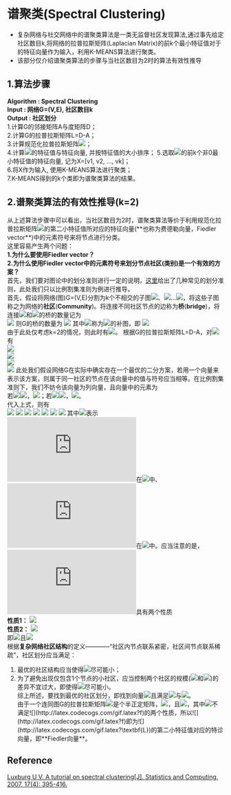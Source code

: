 # 谱聚类(Spectral Clustering)  
+ 复杂网络与社交网络中的谱聚类算法是一类无监督社区发现算法,通过事先给定社区数目k,将网络的拉普拉斯矩阵(Laplacian Matrix)的前k个最小特征值对于的特征向量作为输入，利用K-MEANS算法进行聚类。  
+ 该部分仅介绍谱聚类算法的步骤与当社区数目为2时的算法有效性推导  
## 1.算法步骤  
**Algorithm : Spectral Clustering**  
**Input : 网络G=(V,E), 社区数目k**  
**Output : 社区划分**  
1.计算G的邻接矩阵A与度矩阵D；  
2.计算G的拉普拉斯矩阵L=D-A；  
3.计算规范化拉普拉斯矩阵![](http://latex.codecogs.com/gif.latex?L{}'=D^{-1/2}LD^{-1/2})；  
4.计算![](http://latex.codecogs.com/gif.latex?L{}')的特征值与特征向量, 并按特征值的大小排序；
5.选取![](http://latex.codecogs.com/gif.latex?L{}')的前k个非0最小特征值的特征向量, 记为X=[v1, v2, ..., vk]；  
6.将X作为输入, 使用K-MEANS算法进行聚类；  
7.K-MEANS得到的k个类即为谱聚类算法的结果。  
## 2.谱聚类算法的有效性推导(k=2)
从上述算法步骤中可以看出，当社区数目为2时，谱聚类算法等价于利用规范化拉普拉斯矩阵![](http://latex.codecogs.com/gif.latex?L{}')的第二小特征值所对应的特征向量(**也称为费德勒向量，Fiedler vector**)中的元素符号来将节点进行分类。  
这里容易产生两个问题：  
**1.为什么要使用Fiedler vector？**  
**2.为什么使用Fiedler vector中的元素符号来划分节点社区(类别)是一个有效的方案？**  
首先，我们要对图论中的划分准则进行一定的说明，[这里](https://wenku.baidu.com/view/549bfe7a66ec102de2bd960590c69ec3d4bbdb46.html)给出了几种常见的划分准则，此处我们只以比例割集准则为例进行推导。  
首先，假设将网络(图)G=(V,E)分割为k个不相交的子图![](http://latex.codecogs.com/gif.latex?C_{1})、![](http://latex.codecogs.com/gif.latex?C_{2})...![](http://latex.codecogs.com/gif.latex?C_{k})，将这些子图称之为网络的**社区**(**Community**)。将连接不同社区节点的边称为**桥**(**bridge**)，将连接![](http://latex.codecogs.com/gif.latex?C_{i})和![](http://latex.codecogs.com/gif.latex?C_{j})的桥的数量记为  
![](http://latex.codecogs.com/gif.latex?W(C_{i},C_{j})=\sum_{i\in\C_{i},j\in\C_{j}}a_{ij})  
则G的桥的数量为  
![](http://latex.codecogs.com/gif.latex?bridge(C_{1},C_{2},...,C_{k})=\frac{1}{2}\sum_{i=1}^{k}W(C_{i},\bar{C_{i}}))  
其中![](http://latex.codecogs.com/gif.latex?\bar{C_{i}})称为![](http://latex.codecogs.com/gif.latex?C_{i})的补图，即
![](http://latex.codecogs.com/gif.latex?C_{i}\cup\bar{C_{i}}=G)  
由于此处仅考虑k=2的情况，则此时有![](http://latex.codecogs.com/gif.latex?bridge(C_{1},C_{2})=W(C_{1},C_{2}))。  
根据G的拉普拉斯矩阵L=D-A，对![](http://latex.codecogs.com/gif.latex?\forall\textbf{x}\in\textbf{R}^{n})有  
![](http://latex.codecogs.com/gif.latex?\textbf{x}^{T}\textbf{L}\textbf{x}=\textbf{x}^{T}(\textbf{D}-\textbf{A})\textbf{x}=\textbf{x}^{T}\textbf{D}\textbf{x}-\textbf{x}^{T}\textbf{A}\textbf{x}=\sum_{i=1}^{n}d_{i}x_{i}^{2}-\sum_{i,j=1}^{n}a_{ij}x_{i}x_{j})  
![](http://latex.codecogs.com/gif.latex?=\frac{1}{2}\left[\sum_{i=1}^{n}d_{i}x_{i}^{2}-2\sum_{i=1}^{n}\sum_{j=1}^{n}a_{ij}x_{i}x_{j}+\sum_{i=1}^{n}d_{i}x_{i}^{2}\right])  
![](http://latex.codecogs.com/gif.latex?=\frac{1}{2}\left[\sum_{i=1}^{n}\sum_{j=1}^{n}a_{ij}x_{i}^{2}-2\sum_{i=1}^{n}\sum_{j=1}^{n}a_{ij}x_{i}x_{j}+\sum_{i=1}^{n}\sum_{j=1}^{n}a_{ij}x_{j}^{2}\right])  
![](http://latex.codecogs.com/gif.latex?=\frac{1}{2}\sum_{i=1}^{n}\sum_{j=1}^{n}a_{ij}(x_{i}-x_{j})^{2})  
此处我们假设网络G在实际中确实存在一个最优的二分方案，若用一个向量来表示该方案，则属于同一社区的节点在该向量中的值与符号应当相等。在比例割集准则下，我们不妨令该向量为列向量，且向量中的元素为  
若![](http://latex.codecogs.com/gif.latex?i\in)![](http://latex.codecogs.com/gif.latex?C_{1})，![](http://latex.codecogs.com/gif.latex?f_{i}=\sqrt{\frac{\left|C_{2}\right|}{\left|C_{1}\right|}})；若![](http://latex.codecogs.com/gif.latex?i\in)![](http://latex.codecogs.com/gif.latex?C_{2})，![](http://latex.codecogs.com/gif.latex?f_{i}=-\sqrt{\frac{\left|C_{1}\right|}{\left|C_{2}\right|}})。  
代入上式，则有  
![](http://latex.codecogs.com/gif.latex?f^{T}\textbf{L}f=\frac{1}{2}\sum_{i,j=1}^{n}a_{ij}(f_{i}-f_{j})^{2})  
![](http://latex.codecogs.com/gif.latex?=\frac{1}{2}\sum_{C_{1},C_{2}}a_{ij}(f_{i}-f_{j})^{2}+\frac{1}{2}\sum_{C_{2},C{1}}a_{ij}(f_{i}-f_{j})^{2})  
![](http://latex.codecogs.com/gif.latex?=\frac{1}{2}\sum_{C_{1},C_{2}}a_{ij}\left(\sqrt{\frac{\left|C_{2}\right|}{\left|C_{1}\right|}}+\sqrt{\frac{\left|C_{1}\right|}{\left|C_{2}\right|}}\right)^{2}+\frac{1}{2}\sum_{C_{2},C{1}}a_{ij}\left(-\sqrt{\frac{\left|C_{1}\right|}{\left|C_{2}\right|}}-\sqrt{\frac{\left|C_{2}\right|}{\left|C_{1}\right|}}\right)^{2})  
![](http://latex.codecogs.com/gif.latex?=\frac{1}{2}\sum_{C_{1},C_{2}}a_{ij}\left(\frac{\left|C_{2}\right|}{\left|C_{1}\right|}+\frac{\left|C_{1}\right|}{\left|C_{2}\right|}+2\right))  
![](http://latex.codecogs.com/gif.latex?=\frac{1}{2}\sum_{C_{1},C_{2}}a_{ij}\left(\frac{\left|C_{2}\right|+\left|C_{1}\right|}{\left|C_{1}\right|}+\frac{\left|C_{1}\right|+\left|C_{2}\right|}{\left|C_{2}\right|}\right))  
![](http://latex.codecogs.com/gif.latex?=\left(\left|C_{1}\right|+\left|C_{2}\right|\right)\left(\frac{1}{\left|C_{1}\right|}+\frac{1}{\left|C_{2}\right|}\right)\sum_{C_{1},C_{2}}a_{ij})  
![](http://latex.codecogs.com/gif.latex?=n\left(\frac{1}{\left|C_{1}\right|}+\frac{1}{\left|C_{2}\right|}\right)bridge(C_{1},C_{2}))  
其中![](http://latex.codecogs.com/gif.latex?\sum_{C_{1},C_{2}}a_{ij})表示![](http://latex.codecogs.com/gif.latex?i)在![](http://latex.codecogs.com/gif.latex?C_{1})中、![](http://latex.codecogs.com/gif.latex?j)在![](http://latex.codecogs.com/gif.latex?C_{2})中。应当注意的是，![](http://latex.codecogs.com/gif.latex?f)具有两个性质  
**性质1：**  ![](http://latex.codecogs.com/gif.latex?\sum_{i=1}^{n}f_{i}=\sum_{C_{1}}f_{i}+\sum_{C_{2}}f_{i}=\left|C_{1}\right|\cdot\sqrt{\frac{\left|C_{2}\right|}{\left|C_{1}\right|}}-\left|C_{2}\right|\cdot\sqrt{\frac{\left|C_{2}\right|}{\left|C_{1}\right|}}=0)  
**性质2：**  ![](http://latex.codecogs.com/gif.latex?\left||f\right||_{2}=\sum_{i=1}^{n}f_{i}^{2}=\sum_{C_{1}}\frac{\left|C_{2}\right|}{\left|C_{1}\right|}+\sum_{C_{2}}\frac{\left|C_{1}\right|}{\left|C_{2}\right|}=\left|C_{2}\right|+\left|C_{1}\right|=n)  
即![](http://latex.codecogs.com/gif.latex?f^{T}\cdot\textbf{1}=0)且![](http://latex.codecogs.com/gif.latex?\left||f\right||_{2}=n)  
根据**复杂网络社区结构**的定义————“社区内节点联系紧密，社区间节点联系稀疏”，社区划分应当满足：  
1) 最优的社区结构应当使得![](http://latex.codecogs.com/gif.latex?bridge(C_{1},C_{2}))尽可能小；  
2) 为了避免出现仅包含1个节点的小社区，应当控制两个社区的规模(![](http://latex.codecogs.com/gif.latex?\left|C_{1}\right|)和![](http://latex.codecogs.com/gif.latex?\left|C_{2}\right|))的差异不宜过大，即使得![](http://latex.codecogs.com/gif.latex?\frac{1}{\left|C_{1}\right|}+\frac{1}{\left|C_{2}\right|})尽可能小。  
综上所述，要找到最优的社区划分，即找到向量![](http://latex.codecogs.com/gif.latex?f=argminf^{T}\textbf{L}f)且满足![](http://latex.codecogs.com/gif.latex?f^{T}\cdot\textbf{1}=0)与![](http://latex.codecogs.com/gif.latex?\left||f\right||_{2}=n)。  
由于一个连同图G的拉普拉斯矩阵![](http://latex.codecogs.com/gif.latex?\textbf{L})是个半正定矩阵，![](http://latex.codecogs.com/gif.latex?r(\textbf{L})=n-1)，且![](http://latex.codecogs.com/gif.latex?\textbf{L1}=0)，其中![](http://latex.codecogs.com/gif.latex?\textbf{1}=(1,1,...,1))不满足![](http://latex.codecogs.com/gif.latex?f)的两个性质，所以![](http://latex.codecogs.com/gif.latex?f)即为![](http://latex.codecogs.com/gif.latex?\textbf{L})的第二小特征值对应的特诊向量，即**Fiedler向量**。  
## Reference
[Luxburg U V. A tutorial on spectral clustering[J]. Statistics and Computing, 2007, 17(4): 395-416.](https://arxiv.org/abs/0711.0189)
